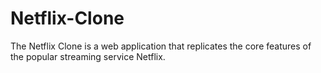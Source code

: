 # Netflix-Clone
The Netflix Clone is a web application that replicates the core features of the popular streaming service Netflix. 
